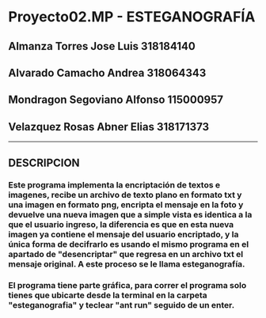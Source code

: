 # Proyecto02.MP - ESTEGANOGRAFÍA
## Almanza Torres Jose Luis			318184140
## Alvarado Camacho Andrea			318064343
## Mondragon Segoviano Alfonso		115000957
## Velazquez Rosas Abner Elias		318171373

- - - -

## DESCRIPCION
### Este programa implementa la encriptación de textos e imagenes, recibe un archivo de texto plano en formato txt y una imagen en formato png, encripta el mensaje en la foto y devuelve una nueva imagen que a simple vista es identica a la que el usuario ingreso, la diferencia es que en esta nueva imagen ya contiene el mensaje del usuario encriptado, y la única forma de decifrarlo es usando el mismo programa en el apartado de "desencriptar" que regresa en un archivo txt el mensaje original. A este proceso se le llama esteganografía.
### El programa tiene parte gráfica, para correr el programa solo tienes que ubicarte desde la terminal en la carpeta "esteganografia" y teclear "ant run" seguido de un enter.